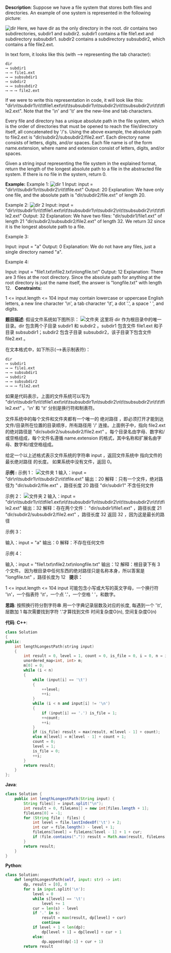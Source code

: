 __Description__:
Suppose we have a file system that stores both files and directories. An example of one system is represented in the following picture:

![dir](https://upload-images.jianshu.io/upload_images/16639143-2d94f16274e4d539.jpg?imageMogr2/auto-orient/strip%7CimageView2/2/w/1240)
Here, we have dir as the only directory in the root. dir contains two subdirectories, subdir1 and subdir2. subdir1 contains a file file1.ext and subdirectory subsubdir1. subdir2 contains a subdirectory subsubdir2, which contains a file file2.ext.

In text form, it looks like this (with ⟶ representing the tab character):
```
dir
⟶ subdir1
⟶ ⟶ file1.ext
⟶ ⟶ subsubdir1
⟶ subdir2
⟶ ⟶ subsubdir2
⟶ ⟶ ⟶ file2.ext
```
If we were to write this representation in code, it will look like this: "dir\n\tsubdir1\n\t\tfile1.ext\n\t\tsubsubdir1\n\tsubdir2\n\t\tsubsubdir2\n\t\t\tfile2.ext". Note that the '\n' and '\t' are the new-line and tab characters.

Every file and directory has a unique absolute path in the file system, which is the order of directories that must be opened to reach the file/directory itself, all concatenated by '/'s. Using the above example, the absolute path to file2.ext is "dir/subdir2/subsubdir2/file2.ext". Each directory name consists of letters, digits, and/or spaces. Each file name is of the form name.extension, where name and extension consist of letters, digits, and/or spaces.

Given a string input representing the file system in the explained format, return the length of the longest absolute path to a file in the abstracted file system. If there is no file in the system, return 0.

__Example:__
Example 1:
![dir 1](https://upload-images.jianshu.io/upload_images/16639143-e5cf4e54bf326704.jpg?imageMogr2/auto-orient/strip%7CimageView2/2/w/1240)
Input: input = "dir\n\tsubdir1\n\tsubdir2\n\t\tfile.ext"
Output: 20
Explanation: We have only one file, and the absolute path is "dir/subdir2/file.ext" of length 20.

Example 2:
![dir 2](https://upload-images.jianshu.io/upload_images/16639143-d9dc6d6863a75619.jpg?imageMogr2/auto-orient/strip%7CimageView2/2/w/1240)
Input: input = "dir\n\tsubdir1\n\t\tfile1.ext\n\t\tsubsubdir1\n\tsubdir2\n\t\tsubsubdir2\n\t\t\tfile2.ext"
Output: 32
Explanation: We have two files:
"dir/subdir1/file1.ext" of length 21
"dir/subdir2/subsubdir2/file2.ext" of length 32.
We return 32 since it is the longest absolute path to a file.

Example 3:

Input: input = "a"
Output: 0
Explanation: We do not have any files, just a single directory named "a".

Example 4:

Input: input = "file1.txt\nfile2.txt\nlongfile.txt"
Output: 12
Explanation: There are 3 files at the root directory.
Since the absolute path for anything at the root directory is just the name itself, the answer is "longfile.txt" with length 12.
 
__Constraints:__

1 <= input.length <= 104
input may contain lowercase or uppercase English letters, a new line character '\n', a tab character '\t', a dot '.', a space ' ', and digits.

__题目描述__:
假设文件系统如下图所示：
![文件夹](https://upload-images.jianshu.io/upload_images/16639143-c38044ad514017ac.jpg?imageMogr2/auto-orient/strip%7CimageView2/2/w/1240)
这里将 dir 作为根目录中的唯一目录。dir 包含两个子目录 subdir1 和 subdir2 。subdir1 包含文件 file1.ext 和子目录 subsubdir1；subdir2 包含子目录 subsubdir2，该子目录下包含文件 file2.ext 。

在文本格式中，如下所示(⟶表示制表符)：
```
dir
⟶ subdir1
⟶ ⟶ file1.ext
⟶ ⟶ subsubdir1
⟶ subdir2
⟶ ⟶ subsubdir2
⟶ ⟶ ⟶ file2.ext
```
如果是代码表示，上面的文件系统可以写为 "dir\n\tsubdir1\n\t\tfile1.ext\n\t\tsubsubdir1\n\tsubdir2\n\t\tsubsubdir2\n\t\t\tfile2.ext" 。'\n' 和 '\t' 分别是换行符和制表符。

文件系统中的每个文件和文件夹都有一个唯一的 绝对路径 ，即必须打开才能到达文件/目录所在位置的目录顺序，所有路径用 '/' 连接。上面例子中，指向 file2.ext 的绝对路径是 "dir/subdir2/subsubdir2/file2.ext" 。每个目录名由字母、数字和/或空格组成，每个文件名遵循 name.extension 的格式，其中名称和扩展名由字母、数字和/或空格组成。

给定一个以上述格式表示文件系统的字符串 input ，返回文件系统中 指向文件的最长绝对路径 的长度。 如果系统中没有文件，返回 0。

__示例 :__
示例 1：
![文件夹 1](https://upload-images.jianshu.io/upload_images/16639143-50e930e3bad64544.jpg?imageMogr2/auto-orient/strip%7CimageView2/2/w/1240)
输入：input = "dir\n\tsubdir1\n\tsubdir2\n\t\tfile.ext"
输出：20
解释：只有一个文件，绝对路径为 "dir/subdir2/file.ext" ，路径长度 20
路径 "dir/subdir1" 不含任何文件

示例 2：
![文件夹 2](https://upload-images.jianshu.io/upload_images/16639143-8a733fe9e7932501.jpg?imageMogr2/auto-orient/strip%7CimageView2/2/w/1240)
输入：input = "dir\n\tsubdir1\n\t\tfile1.ext\n\t\tsubsubdir1\n\tsubdir2\n\t\tsubsubdir2\n\t\t\tfile2.ext"
输出：32
解释：存在两个文件：
"dir/subdir1/file1.ext" ，路径长度 21
"dir/subdir2/subsubdir2/file2.ext" ，路径长度 32
返回 32 ，因为这是最长的路径

示例 3：

输入：input = "a"
输出：0
解释：不存在任何文件

示例 4：

输入：input = "file1.txt\nfile2.txt\nlongfile.txt"
输出：12
解释：根目录下有 3 个文件。
因为根目录中任何东西的绝对路径只是名称本身，所以答案是 "longfile.txt" ，路径长度为 12
 
__提示：__

1 <= input.length <= 104
input 可能包含小写或大写的英文字母，一个换行符 '\n'，一个指表符 '\t'，一个点 '.'，一个空格 ' '，和数字。

__思路__:
按照换行符分割字符串
用一个字典记录层数及对应的长度, 每遇到一个 '\t', 层数加 1
每次需要找到字符 ‘.’才算找到文件
时间复杂度O(n), 空间复杂度O(n)


__代码__:
__C++__:
```C++
class Solution 
{
public:
    int lengthLongestPath(string input) 
    {
        int result = 0, level = 1, count = 0, is_file = 0, i = 0, n = input.size();
        unordered_map<int, int> m;
        m[0] = 0;
        while (i < n)
        {
            while (input[i] == '\t')
            {
                ++level;
                ++i;
            }
            while (i < n and input[i] != '\n') 
            {
                if (input[i] == '.') is_file = 1;
                ++count;
                ++i;
            }
            if (is_file) result = max(result, m[level - 1] + count);
            else m[level] = m[level - 1] + count + 1;
            count = 0;
            level = 1;
            is_file = 0;
            ++i;
        }
        return result;
    }
};
```

__Java__:
```Java
class Solution {
    public int lengthLongestPath(String input) {
        String files[] = input.split("\n");
        int result = 0, fileLens[] = new int[files.length + 1];
        fileLens[0] = -1;
        for (String file : files) {
            int level = file.lastIndexOf('\t') + 2;
            int cur = file.length() - level + 1;
            fileLens[level] = fileLens[level - 1] + 1 + cur;
            if (file.contains(".")) result = Math.max(result, fileLens[level]);
        }
        return result;
    }
}
```

__Python__:
```Python
class Solution:
    def lengthLongestPath(self, input: str) -> int:
        dp, result = [0], 0
        for s in input.split('\n'):
            level = 0
            while s[level] == '\t':
                level += 1
            cur = len(s) - level
            if '.' in s:
                result = max(result, dp[level] + cur)
                continue
            if level + 1 < len(dp):
                dp[level + 1] = dp[level] + cur + 1
            else:
                dp.append(dp[-1] + cur + 1)
        return result
```